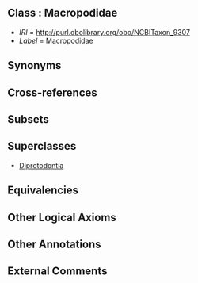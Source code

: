 
## Class : Macropodidae

 * *IRI* = http://purl.obolibrary.org/obo/NCBITaxon_9307
 * *Label* = Macropodidae

## Synonyms


## Cross-references


## Subsets


## Superclasses

 * [Diprotodontia](../../NCBITaxon/09/NCBITaxon_38609.md)

## Equivalencies


## Other Logical Axioms


## Other Annotations


## External Comments

